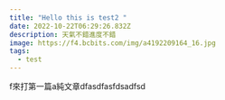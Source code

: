 ```yaml
---
title: "Hello this is test2 "
date: 2022-10-22T06:29:26.832Z
description: 天氣不錯進度不錯
image: https://f4.bcbits.com/img/a4192209164_16.jpg
tags:
  - test
---
```

f來打第一篇a純文章dfasdfasfdsadfsd